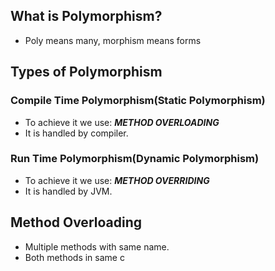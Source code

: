 ## What is Polymorphism?
- Poly means many, morphism means forms

## Types of Polymorphism

### Compile Time Polymorphism(Static Polymorphism)
- To achieve it we use: ***METHOD OVERLOADING***
- It is handled by compiler.
### Run Time Polymorphism(Dynamic Polymorphism)
- To achieve it we use: ***METHOD OVERRIDING***
- It is handled by JVM.

## Method Overloading
- Multiple methods with same name.
- Both methods in same c